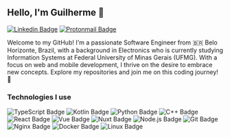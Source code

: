 ## Hello, I'm Guilherme 👋

[![Linkedin Badge](https://img.shields.io/badge/-guilhermenovaisdesouza-blue?style=flat&logo=Linkedin&logoColor=white&link=https://www.linkedin.com/in/guilhermenovaisdesouza/)](https://www.linkedin.com/in/guilhermenovaisdesouza/)
[![Protonmail Badge](https://img.shields.io/badge/guilhermenovaisdesouza@proton.me-8B89CC?style=flat&logo=protonmail&logoColor=white)](mailto:guilhermenovaisdesouza@proton.me)

Welcome to my GitHub! I'm a passionate Software Engineer from 🇧🇷 Belo Horizonte, Brazil, with a background in Electronics who is currently studying Information Systems at Federal University of Minas Gerais (UFMG). With a focus on web and mobile development, I thrive on the desire to embrace new concepts. Explore my repositories and join me on this coding journey! 🚀

### Technologies I use

![TypeScript Badge](https://img.shields.io/badge/-TypeScript-3178C6?style=flat-square&logo=typescript&logoColor=white)
![Kotlin Badge](https://img.shields.io/badge/-Kotlin-0095D5?style=flat-square&logo=kotlin&logoColor=white)
![Python Badge](https://img.shields.io/badge/-Python-3776AB?style=flat-square&logo=python&logoColor=white)
![C++ Badge](https://img.shields.io/badge/-C++-00599C?style=flat-square&logo=c%2B%2B&logoColor=white)
![React Badge](https://img.shields.io/badge/-React-61DAFB?style=flat-square&logo=react&logoColor=white)
![Vue Badge](https://img.shields.io/badge/-Vue-4FC08D?style=flat-square&logo=vue.js&logoColor=white)
![Nuxt Badge](https://img.shields.io/badge/-Nuxt.js-00C58E?style=flat-square&logo=nuxt.js&logoColor=white)
![Node.js Badge](https://img.shields.io/badge/-Node.js-339933?style=flat-square&logo=node.js&logoColor=white)
![Git Badge](https://img.shields.io/badge/-Git-F05032?style=flat-square&logo=git&logoColor=white)
![Nginx Badge](https://img.shields.io/badge/-Nginx-269539?style=flat-square&logo=nginx&logoColor=white)
![Docker Badge](https://img.shields.io/badge/-Docker-46a2f1?style=flat-square&logo=docker&logoColor=white)
![Linux Badge](https://img.shields.io/badge/-Linux-FCC624?style=flat-square&logo=linux&logoColor=white)

